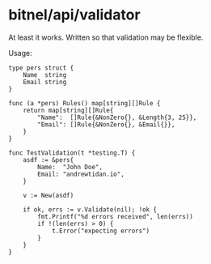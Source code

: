 # bitnel/api/validator

At least it works. Written so that validation may be flexible.

Usage:

    type pers struct {
        Name  string
        Email string
    }

    func (a *pers) Rules() map[string][]Rule {
        return map[string][]Rule{
            "Name":  []Rule{&NonZero{}, &Length{3, 25}},
            "Email": []Rule{&NonZero{}, &Email{}},
        }
    }

    func TestValidation(t *testing.T) {
        asdf := &pers{
            Name:  "John Doe",
            Email: "andrewtidan.io",
        }

        v := New(asdf)

        if ok, errs := v.Validate(nil); !ok {
            fmt.Printf("%d errors received", len(errs))
            if !(len(errs) > 0) {
                t.Error("expecting errors")
            }
        }
    }
